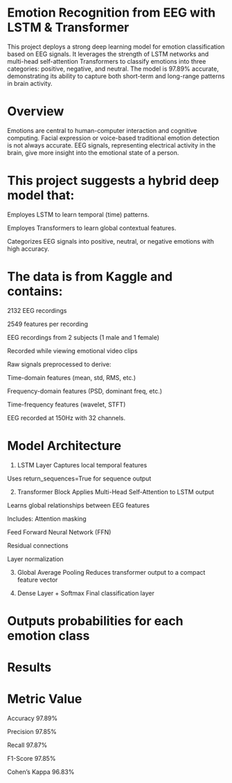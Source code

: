 # Emotion Recognition from EEG with LSTM & Transformer
This project deploys a strong deep learning model for emotion classification based on EEG signals. It leverages the strength of LSTM networks and multi-head self-attention Transformers to classify emotions into three categories: positive, negative, and neutral. The model is 97.89% accurate, demonstrating its ability to capture both short-term and long-range patterns in brain activity.
# Overview
Emotions are central to human-computer interaction and cognitive computing. Facial expression or voice-based traditional emotion detection is not always accurate. EEG signals, representing electrical activity in the brain, give more insight into the emotional state of a person.

# This project suggests a hybrid deep model that:

Employes LSTM to learn temporal (time) patterns.

Employes Transformers to learn global contextual features.

Categorizes EEG signals into positive, neutral, or negative emotions with high accuracy.
# The data is from Kaggle and contains:

2132 EEG recordings

2549 features per recording

EEG recordings from 2 subjects (1 male and 1 female)

Recorded while viewing emotional video clips

Raw signals preprocessed to derive:

Time-domain features (mean, std, RMS, etc.)

Frequency-domain features (PSD, dominant freq, etc.)

Time-frequency features (wavelet, STFT)

EEG recorded at 150Hz with 32 channels.
# Model Architecture
1. LSTM Layer
Captures local temporal features

Uses return_sequences=True for sequence output

2. Transformer Block
Applies Multi-Head Self-Attention to LSTM output

Learns global relationships between EEG features

Includes:
Attention masking

Feed Forward Neural Network (FFN)

Residual connections

Layer normalization

3. Global Average Pooling
Reduces transformer output to a compact feature vector

4. Dense Layer + Softmax
Final classification layer

# Outputs probabilities for each emotion class

# Results
# Metric	Value
Accuracy	97.89%

Precision	97.85%

Recall	97.87%

F1-Score	97.85%

Cohen’s Kappa	96.83%
